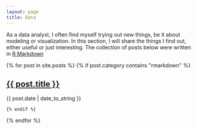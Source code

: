 ```yaml
---
layout: page
title: Data
---
```


As a data analyst, I often find myself trying out new things, be it about modeling or visualization. 
In this section, I will share the things I find out, either useful or just interesting.
The collection of posts below were written in [R Markdown](https://rmarkdown.rstudio.com/)

{% for post in site.posts %}
    {% if post.category contains "rmarkdown" %}

<h2 class="post-title">
<a href="{{ post.url }}">{{ post.title }}</a>
</h2>

<span class="post-date">
{{ post.date | date_to_string }}
</span>

    {% endif %}
{% endfor %}
